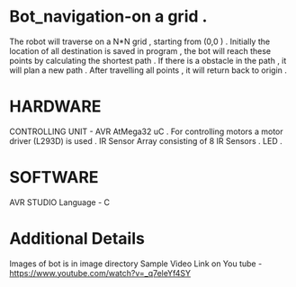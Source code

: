 # Bot_navigation-on a grid .


The robot will traverse on a N*N grid , starting from (0,0 ) .
Initially the location of all destination is saved in program , the bot will reach these points by calculating the shortest path . 
If there is a obstacle in the path , it will plan a new path .
After travelling all points , it will return back to origin .

# HARDWARE 
CONTROLLING UNIT - 
                  AVR AtMega32 uC .
                  For controlling motors a motor driver (L293D) is used .
                  IR Sensor Array consisting of 8 IR Sensors .
                  LED .

# SOFTWARE 

AVR STUDIO 
Language - C 


# Additional Details

Images of bot is in image directory
Sample Video Link on You tube - https://www.youtube.com/watch?v=_q7eleYf4SY

